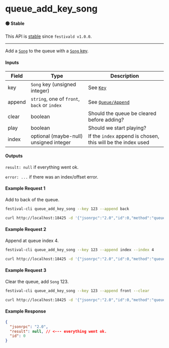 # queue_add_key_song

#### 🟢 Stable
This API is [stable](/api-stability/marker.md) since `festivald v1.0.0`.

---

Add a [`Song`](/common-objects/song.md) to the queue with a [`Song` key](/common-objects/key.md).

#### Inputs

| Field  | Type                                        | Description |
|--------|---------------------------------------------|-------------|
| key    | `Song` key (unsigned integer)               | See [`Key`](/common-objects/key.md)
| append | `string`, one of `front`, `back` or `index` | See [`Queue/Append`](/json-rpc/queue/queue.md#append)
| clear  | boolean                                     | Should the queue be cleared before adding?
| play   | boolean                                     | Should we start playing?
| index  | optional (maybe-null) unsigned integer      | If the `index` append is chosen, this will be the index used

#### Outputs
`result: null` if everything went ok.

`error: ...` if there was an index/offset error.

#### Example Request 1
Add to back of the queue.
```bash
festival-cli queue_add_key_song --key 123 --append back
```
```bash
curl http://localhost:18425 -d '{"jsonrpc":"2.0","id":0,"method":"queue_add_key_song","params":{"key":123,"append":"back","clear":false}'
```

#### Example Request 2
Append at queue index 4.
```bash
festival-cli queue_add_key_song --key 123 --append index --index 4
```
```bash
curl http://localhost:18425 -d '{"jsonrpc":"2.0","id":0,"method":"queue_add_key_song","params":{"key":123,"append":"index","index":4,"clear":false}'
```

#### Example Request 3
Clear the queue, add `Song` 123.
```bash
festival-cli queue_add_key_song --key 123 --append front --clear
```
```bash
curl http://localhost:18425 -d '{"jsonrpc":"2.0","id":0,"method":"queue_add_key_song","params":{"key":123,"append":"front","clear":true}'
```

#### Example Response
```json
{
  "jsonrpc": "2.0",
  "result": null, // <--- everything went ok.
  "id": 0
}
```
